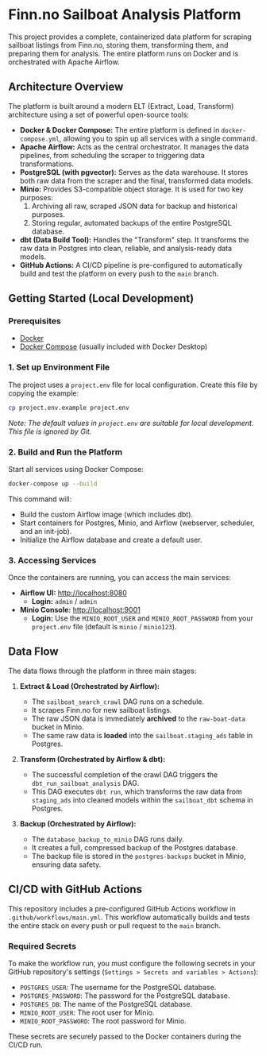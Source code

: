 # Finn.no Sailboat Analysis Platform

This project provides a complete, containerized data platform for scraping sailboat listings from Finn.no, storing them, transforming them, and preparing them for analysis. The entire platform runs on Docker and is orchestrated with Apache Airflow.

## Architecture Overview

The platform is built around a modern ELT (Extract, Load, Transform) architecture using a set of powerful open-source tools:

-   **Docker & Docker Compose:** The entire platform is defined in `docker-compose.yml`, allowing you to spin up all services with a single command.
-   **Apache Airflow:** Acts as the central orchestrator. It manages the data pipelines, from scheduling the scraper to triggering data transformations.
-   **PostgreSQL (with pgvector):** Serves as the data warehouse. It stores both raw data from the scraper and the final, transformed data models.
-   **Minio:** Provides S3-compatible object storage. It is used for two key purposes:
    1.  Archiving all raw, scraped JSON data for backup and historical purposes.
    2.  Storing regular, automated backups of the entire PostgreSQL database.
-   **dbt (Data Build Tool):** Handles the "Transform" step. It transforms the raw data in Postgres into clean, reliable, and analysis-ready data models.
-   **GitHub Actions:** A CI/CD pipeline is pre-configured to automatically build and test the platform on every push to the `main` branch.

## Getting Started (Local Development)

### Prerequisites

-   [Docker](https://www.docker.com/get-started)
-   [Docker Compose](https://docs.docker.com/compose/install/) (usually included with Docker Desktop)

### 1. Set up Environment File

The project uses a `project.env` file for local configuration. Create this file by copying the example:

```bash
cp project.env.example project.env
```

_Note: The default values in `project.env` are suitable for local development. This file is ignored by Git._

### 2. Build and Run the Platform

Start all services using Docker Compose:

```bash
docker-compose up --build
```

This command will:
-   Build the custom Airflow image (which includes dbt).
-   Start containers for Postgres, Minio, and Airflow (webserver, scheduler, and an init-job).
-   Initialize the Airflow database and create a default user.

### 3. Accessing Services

Once the containers are running, you can access the main services:

-   **Airflow UI:** [http://localhost:8080](http://localhost:8080)
    -   **Login:** `admin` / `admin`
-   **Minio Console:** [http://localhost:9001](http://localhost:9001)
    -   **Login:** Use the `MINIO_ROOT_USER` and `MINIO_ROOT_PASSWORD` from your `project.env` file (default is `minio` / `minio123`).

## Data Flow

The data flows through the platform in three main stages:

1.  **Extract & Load (Orchestrated by Airflow):**
    -   The `sailboat_search_crawl` DAG runs on a schedule.
    -   It scrapes Finn.no for new sailboat listings.
    -   The raw JSON data is immediately **archived** to the `raw-boat-data` bucket in Minio.
    -   The same raw data is **loaded** into the `sailboat.staging_ads` table in Postgres.

2.  **Transform (Orchestrated by Airflow & dbt):**
    -   The successful completion of the crawl DAG triggers the `dbt_run_sailboat_analysis` DAG.
    -   This DAG executes `dbt run`, which transforms the raw data from `staging_ads` into cleaned models within the `sailboat_dbt` schema in Postgres.

3.  **Backup (Orchestrated by Airflow):**
    -   The `database_backup_to_minio` DAG runs daily.
    -   It creates a full, compressed backup of the Postgres database.
    -   The backup file is stored in the `postgres-backups` bucket in Minio, ensuring data safety.

## CI/CD with GitHub Actions

This repository includes a pre-configured GitHub Actions workflow in `.github/workflows/main.yml`. This workflow automatically builds and tests the entire stack on every push or pull request to the `main` branch.

### Required Secrets

To make the workflow run, you must configure the following secrets in your GitHub repository's settings (`Settings > Secrets and variables > Actions`):

-   `POSTGRES_USER`: The username for the PostgreSQL database.
-   `POSTGRES_PASSWORD`: The password for the PostgreSQL database.
-   `POSTGRES_DB`: The name of the PostgreSQL database.
-   `MINIO_ROOT_USER`: The root user for Minio.
-   `MINIO_ROOT_PASSWORD`: The root password for Minio.

These secrets are securely passed to the Docker containers during the CI/CD run.